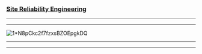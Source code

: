 ### [Site Reliability Engineering](https://github.com/gopala-kr/Quantum-Dots/blob/master/23-Future-of-ET/site-reliability-engineering.md)

-------------------------
-------------------

![1*N8pCkc2f7fzxsBZOEpgkDQ](https://miro.medium.com/max/1400/1*N8pCkc2f7fzxsBZOEpgkDQ.png)






----------------
-------------------
